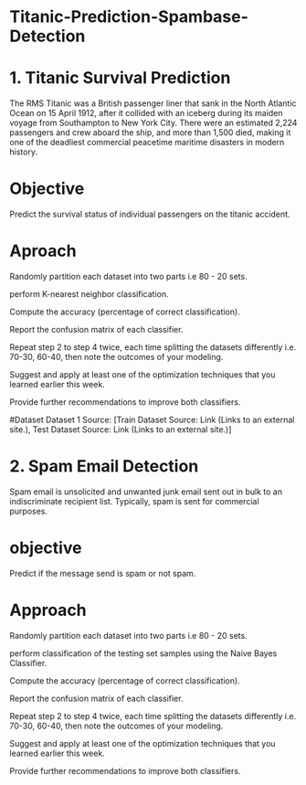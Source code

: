 # Titanic-Prediction-Spambase-Detection

# 1. Titanic Survival Prediction
The RMS Titanic was a British passenger liner that sank in the North Atlantic Ocean on 15 April 1912, after it collided with an iceberg during its maiden voyage from Southampton to New York City. There were an estimated 2,224 passengers and crew aboard the ship, and more than 1,500 died, making it one of the deadliest commercial peacetime maritime disasters in modern history.

# Objective
Predict the survival status of individual passengers on the titanic accident.

# Aproach 
Randomly partition each dataset into two parts i.e 80 - 20 sets.

perform K-nearest neighbor classification.

Compute the accuracy (percentage of correct classification).

Report the confusion matrix of each classifier.

Repeat step 2 to step 4 twice, each time splitting the datasets differently i.e. 70-30, 60-40, then note the outcomes of your modeling.

Suggest and apply at least one of the optimization techniques that you learned earlier this week.

Provide further recommendations to improve both classifiers.

#Dataset
Dataset 1 Source: [Train Dataset Source: Link (Links to an external site.), Test Dataset Source: Link (Links to an external site.)]



# 2. Spam Email Detection
Spam email is unsolicited and unwanted junk email sent out in bulk to an indiscriminate recipient list. Typically, spam is sent for commercial purposes.

# objective
Predict if the message send is spam or not spam.

# Approach
Randomly partition each dataset into two parts i.e 80 - 20 sets.

perform classification of the testing set samples using the Naive Bayes Classifier.

Compute the accuracy (percentage of correct classification).

Report the confusion matrix of each classifier.

Repeat step 2 to step 4 twice, each time splitting the datasets differently i.e. 70-30, 60-40, then note the outcomes of your modeling.

Suggest and apply at least one of the optimization techniques that you learned earlier this week.

Provide further recommendations to improve both classifiers.
